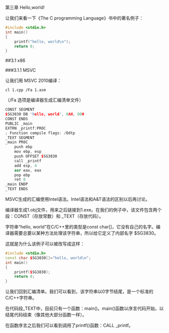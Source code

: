 第三章 Hello,world!

让我们来看一下《The C programming Language》书中的著名例子：

```cpp
#include <stdio.h>
int main()
{
	printf("hello, world\n");
	return 0;
}
```

##3.1 x86

###3.1.1 MSVC

让我们用 MSVC 2010编译：

```
cl 1.cpp /Fa 1.asm
```

（/Fa 选项是编译器生成汇编清单文件）

```cpp
CONST SEGMENT
$SG3830 DB 'hello, world', 0AH, 00H
CONST ENDS
PUBLIC _main
EXTRN _printf:PROC
; Function compile flags: /Odtp
_TEXT SEGMENT
_main PROC
    push ebp
    mov ebp, esp
    push OFFSET $SG3830
    call _printf
    add esp, 4
    xor eax, eax
    pop ebp
    ret 0
_main ENDP
_TEXT ENDS
```

MSVC生成的汇编使用Intel语法。Intel语法和A&T语法的区别以后再讨论。

编译器生成1.obj文件，用来之后链接到1.exe。在我们的例子中，该文件包含两个段：CONST（存放常数）和 _TEXT（存放代码）。

字符串“hello, world”在C/C++里的类型是const char[]，它没有自己的名字。编译器需要总要以某种方法处理该字符串，所以给它定义了内部名字 $SG3830。

这就是为什么该例子可以被改写成这样：

```cpp
#include <stdio.h>
const char $SG3830[]="hello, world\n";
int main()
{
    printf($SG3830);
    return 0;
}
```

让我们回到汇编清单。我们可以看到，该字符串以0字节结尾，是一个标准的C/C++字符串。

在代码段_TEXT中，目前只有一个函数：main()。main()函数以序言代码开始，以结尾代码结束（像其他大部分函数一样）。

在函数序言之后我们可以看到调用了printf()函数：CALL _printf。
